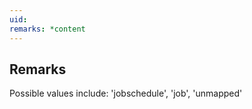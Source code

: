 ```yaml
---
uid: 
remarks: *content
---
```

## Remarks  
 Possible values include: 'jobschedule', 'job', 'unmapped'